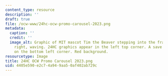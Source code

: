 ```yaml
---
content_type: resource
description: ''
draft: true
file: /ocw-www/24hc-ocw-promo-carousel-2023.png
metadata:
  caption: ''
  credit: ''
  image_alt: Graphic of MIT mascot Tim the Beaver stepping into the frame from the
    right, waving. 24HC graphics appear in the left top corner. A save the date sign
    on the bottom left corner. Red background.
resourcetype: Image
title: 24HC OCW Promo Carousel 2023.png
uid: 4405e590-e2c7-4a94-9aa5-0af402ab729c
---
```

